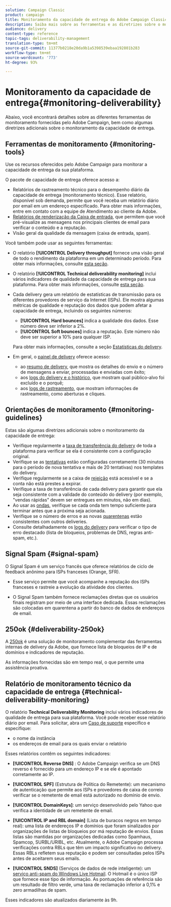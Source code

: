 ```yaml
---
solution: Campaign Classic
product: campaign
title: Monitoramento da capacidade de entrega do Adobe Campaign Classic
description: Saiba mais sobre as ferramentas e as diretrizes sobre o monitoramento da capacidade de entrega no Adobe Campaign Classic.
audience: delivery
content-type: reference
topic-tags: deliverability-management
translation-type: tm+mt
source-git-commit: 11377b0218e20da9b1a5398539ebaa192801b283
workflow-type: tm+mt
source-wordcount: '773'
ht-degree: 93%

---
```



# Monitoramento da capacidade de entrega{#monitoring-deliverability}

Abaixo, você encontrará detalhes sobre as diferentes ferramentas de monitoramento fornecidas pelo Adobe Campaign, bem como algumas diretrizes adicionais sobre o monitoramento da capacidade de entrega.

## Ferramentas de monitoramento {#monitoring-tools}

Use os recursos oferecidos pelo Adobe Campaign para monitorar a capacidade de entrega da sua plataforma.

O pacote de capacidade de entrega oferece acesso a:

* Relatórios de rastreamento técnico para o desempenho diário da capacidade de entrega (monitoramento técnico). Esse relatório, disponível sob demanda, permite que você receba um relatório diário por email em um endereço especificado. Para obter mais informações, entre em contato com a equipe de Atendimento ao cliente da Adobe.
* [Relatórios de renderização da Caixa de entrada](../../delivery/using/inbox-rendering.md), que permitem que você pré-visualize as mensagens nos principais clientes de email para verificar o conteúdo e a reputação.
* Visão geral da qualidade da mensagem (caixa de entrada, spam).

Você também pode usar as seguintes ferramentas:

* O relatório **[!UICONTROL Delivery throughput]** fornece uma visão geral de todo o rendimento da plataforma em um determinado período. Para obter mais informações, consulte [esta seção](../../reporting/using/global-reports.md#delivery-throughput).
* O relatório **[!UICONTROL Technical deliverability monitoring]** inclui vários indicadores de qualidade da capacidade de entrega para sua plataforma. Para obter mais informações, consulte [esta seção](#technical-deliverability-monitoring).
* Cada delivery gera um relatório de estatísticas de transmissão para os diferentes provedores de serviço da Internet (ISPs). Ele mostra algumas métricas de qualidade e reputação dos dados que podem afetar a capacidade de entrega, incluindo os seguintes números:
   * **[!UICONTROL Hard bounces]** indica a qualidade dos dados. Esse número deve ser inferior a 2%.
   * **[!UICONTROL Soft bounces]** indica a reputação. Este número não deve ser superior a 10% para qualquer ISP.

   Para obter mais informações, consulte a seção [Estatísticas do delivery](../../reporting/using/global-reports.md#delivery-statistics).
* Em geral, o [painel de delivery](../../delivery/using/about-delivery-monitoring.md) oferece acesso:
   * ao [resumo de delivery](../../delivery/using/delivery-dashboard.md#delivery-summary), que mostra os detalhes do envio e o número de mensagens a enviar, processadas e enviadas com êxito;
   * aos [logs do delivery e o histórico](../../delivery/using/delivery-dashboard.md#delivery-logs-and-history), que mostram qual público-alvo foi excluído e o porquê;
   * aos [logs de rastreamento](../../delivery/using/delivery-dashboard.md#tracking-logs), que mostram informações de rastreamento, como aberturas e cliques.

## Orientações de monitoramento {#monitoring-guidelines}

Estas são algumas diretrizes adicionais sobre o monitoramento da capacidade de entrega:

* Verifique regularmente a [taxa de transferência do delivery](../../reporting/using/global-reports.md#delivery-throughput) de toda a plataforma para verificar se ela é consistente com a configuração original.
* Verifique se as [tentativas](../../delivery/using/understanding-delivery-failures.md#retries-after-a-delivery-temporary-failure) estão configuradas corretamente (30 minutos para o período de nova tentativa e mais de 20 tentativas) nos templates do delivery.
* Verifique regularmente se a caixa de [rejeição](../../delivery/using/understanding-delivery-failures.md#bounce-mail-management) está acessível e se a conta não está prestes a expirar.
* Verifique a taxa de transferência de cada delivery para garantir que ela seja consistente com a validade do conteúdo do delivery (por exemplo, &quot;vendas rápidas&quot; devem ser entregues em minutos, não em dias).
* Ao usar as [ondas](../../delivery/using/steps-sending-the-delivery.md#sending-using-multiple-waves), verifique se cada onda tem tempo suficiente para terminar antes que a próxima seja acionada.
* Verifique se o número de erros e as novas [quarentenas](../../delivery/using/understanding-quarantine-management.md) estão consistentes com outros deliveries.
* Consulte detalhadamente os [logs do delivery](../../delivery/using/delivery-dashboard.md#delivery-logs-and-history) para verificar o tipo de erro destacado (lista de bloqueios, problemas de DNS, regras anti-spam, etc.).

## Signal Spam {#signal-spam}

O Signal Spam é um serviço francês que oferece relatórios de ciclo de feedback anônimo para ISPs franceses (Orange, SFR).

* Esse serviço permite que você acompanhe a reputação dos ISPs franceses e rastreie a evolução da atividade dos clientes.

* O Signal Spam também fornece reclamações diretas que os usuários finais registram por meio de uma interface dedicada. Essas reclamações são colocadas em quarentena a partir do banco de dados de endereços de email.

## 250ok {#deliverability-250ok}

A [250ok](https://250ok.com/) é uma solução de monitoramento complementar das ferramentas internas de delivery da Adobe, que fornece lista de bloqueios de IP e de domínios e indicadores de reputação.

As informações fornecidas são em tempo real, o que permite uma assistência proativa.

## Relatório de monitoramento técnico da capacidade de entrega {#technical-deliverability-monitoring}

O relatório **Technical Deliverability Monitoring** inclui vários indicadores de qualidade de entrega para sua plataforma. Você pode receber esse relatório diário por email. Para solicitar, abra um [Caso de suporte](https://helpx.adobe.com/enterprise/admin-guide.html/enterprise/using/support-for-experience-cloud.ug.html) específico e especifique:

* o nome da instância
* os endereços de email para os quais enviar o relatório

Esses relatórios contêm os seguintes indicadores:

* **[!UICONTROL Reverse DNS]** : O Adobe Campaign verifica se um DNS reverso é fornecido para um endereço IP e se ele é apontado corretamente ao IP.

* **[!UICONTROL SPF]** (Estrutura de Política do Remetente): um mecanismo de autenticação que permite aos ISPs e provedores de caixa de correio verificar se o remetente de email está autorizado no domínio de envio.

* **[!UICONTROL DomainKeys]**: um serviço desenvolvido pelo Yahoo que verifica a identidade de um remetente de email.

* **[!UICONTROL IP and RBL domain]** (Lista de buracos negros em tempo real): uma lista de endereços IP e domínios que foram sinalizados por organizações de listas de bloqueios por má reputação de envios. Essas listas são mantidas por organizações dedicadas como Spamhaus, Spamcop, SURBL/URIBL, etc. Atualmente, o Adobe Campaign processa verificações contra RBLs que têm um impacto significativo no delivery. Essas RBLs refletem sua reputação e podem ser consultadas pelos ISPs antes de aceitarem seus emails.

* **[!UICONTROL SNDS]** (Serviços de dados de rede inteligente): um [serviço anti-spam do Windows Live Hotmail](https://sendersupport.olc.protection.outlook.com/snds/FAQ.aspx). O Hotmail é o único ISP que fornece esse tipo de informação. As pontuações de referência são um resultado de filtro verde, uma taxa de reclamação inferior a 0,1% e zero armadilhas de spam.

Esses indicadores são atualizados diariamente às 9h.


<!--### Delivery Reports - Broadcast Statistics {#broadcast-statistics}

Each delivery will generate a broadcast statistics report when you open a delivery in the “Deliveries List”, which includes some reputation metrics that may impact your deliverability.-->
